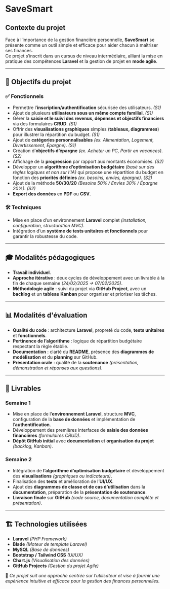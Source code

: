 # SaveSmart

## Contexte du projet  
Face à l’importance de la gestion financière personnelle, **SaveSmart** se présente comme un outil simple et efficace pour aider chacun à maîtriser ses finances.  
Ce projet s’inscrit dans un cursus de niveau intermédiaire, alliant la mise en pratique des compétences **Laravel** et la gestion de projet en **mode agile**.

---

## 🎯 Objectifs du projet  

### ✅ Fonctionnels  
- Permettre l’**inscription/authentification** sécurisée des utilisateurs. *(S1)*  
- Ajout de plusieurs **utilisateurs sous un même compte familial**. *(S1)*  
- Gérer la **saisie et le suivi des revenus, dépenses et objectifs financiers** via des formulaires **CRUD**. *(S1)*  
- Offrir des **visualisations graphiques** simples (**tableaux, diagrammes**) pour illustrer la répartition du budget. *(S1)*  
- Ajout de **catégories personnalisables** *(ex. Alimentation, Logement, Divertissement, Épargne)*. *(S1)*  
- Création d’**objectifs d’épargne** *(ex. Acheter un PC, Partir en vacances)*. *(S2)*  
- Affichage de la **progression** par rapport aux montants économisés. *(S2)*  
- Développer un **algorithme d’optimisation budgétaire** *(basé sur des règles logiques et non sur l’IA)* qui propose une répartition du budget en fonction des **priorités définies** *(ex. besoins, envies, épargne)*. *(S2)*  
- Ajout de la méthode **50/30/20** *(Besoins 50% / Envies 30% / Épargne 20%)*. *(S2)*  
- **Export des données** en **PDF** ou **CSV**.  

### 🛠 Techniques  
- Mise en place d’un environnement **Laravel** complet *(installation, configuration, structuration MVC)*.  
- Intégration d’un **système de tests unitaires et fonctionnels** pour garantir la robustesse du code.  

---

## 🎓 Modalités pédagogiques  
- **Travail individuel**.  
- **Approche itérative** : deux cycles de développement avec un livrable à la fin de chaque semaine *(24/02/2025 → 07/02/2025)*.  
- **Méthodologie agile** : suivi du projet via **GitHub Project**, avec un **backlog** et un **tableau Kanban** pour organiser et prioriser les tâches.  

---

## 📊 Modalités d'évaluation  
- **Qualité du code** : architecture **Laravel**, propreté du code, **tests unitaires** et **fonctionnels**.  
- **Pertinence de l’algorithme** : logique de répartition budgétaire respectant la règle établie.  
- **Documentation** : clarté du **README**, présence des **diagrammes de modélisation** et du **planning** sur GitHub.  
- **Présentation orale** : qualité de la **soutenance** *(présentation, démonstration et réponses aux questions)*.  

---

## 🚀 Livrables  

### **Semaine 1**  
- Mise en place de l’**environnement Laravel**, structure **MVC**, configuration de la **base de données** et implémentation de l’**authentification**.  
- Développement des premières interfaces de **saisie des données financières** *(formulaires CRUD)*.  
- **Dépôt GitHub initial** avec **documentation** et **organisation du projet** *(backlog, Kanban)*.  

### **Semaine 2**  
- Intégration de **l’algorithme d’optimisation budgétaire** et développement des **visualisations** *(graphiques ou indicateurs)*.  
- Finalisation des **tests** et amélioration de l’**UI/UX**.  
- Ajout des **diagrammes de classe et de cas d’utilisation** dans la **documentation**, préparation de la **présentation de soutenance**.  
- **Livraison finale** sur **GitHub** *(code source, documentation complète et présentation)*.  

---

## 🏗 Technologies utilisées  
- **Laravel** *(PHP Framework)*  
- **Blade** *(Moteur de template Laravel)*  
- **MySQL** *(Base de données)*  
- **Bootstrap / Tailwind CSS** *(UI/UX)*  
- **Chart.js** *(Visualisation des données)*  
- **GitHub Projects** *(Gestion du projet Agile)*  

📌 *Ce projet suit une approche centrée sur l’utilisateur et vise à fournir une expérience intuitive et efficace pour la gestion des finances personnelles.*  
